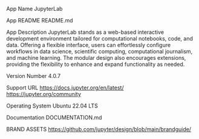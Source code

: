 App Name
JupyterLab

App README
README.md

App Description
JupyterLab stands as a web-based interactive development environment tailored for computational notebooks, code, and data. Offering a flexible interface, users can effortlessly configure workflows in data science, scientific computing, computational journalism, and machine learning. The modular design also encourages extensions, providing the flexibility to enhance and expand functionality as needed. 

Version Number
4.0.7

Support URL
https://docs.jupyter.org/en/latest/
https://jupyter.org/community

Operating System
Ubuntu 22.04 LTS

Documentation
DOCUMENTATION.md

BRAND ASSETS
https://github.com/jupyter/design/blob/main/brandguide/
